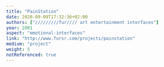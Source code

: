 ```yaml
---
title: "PainStation"
date: 2020-09-09T17:32:36+02:00
authors: ["/////////fur//// art entertainment interfaces"]
year: 2001
aspect: "emotional-interfaces"
link: "http://www.fursr.com/projects/painstation"
medium: "project"
weight: 5
notReferenced: true
---
```

